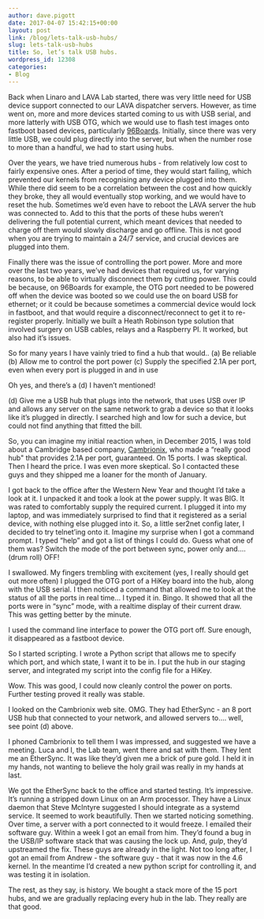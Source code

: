 ```yaml
---
author: dave.pigott
date: 2017-04-07 15:42:15+00:00
layout: post
link: /blog/lets-talk-usb-hubs/
slug: lets-talk-usb-hubs
title: So, let’s talk USB hubs.
wordpress_id: 12308
categories:
- Blog
---
```


Back when Linaro and LAVA Lab started, there was very little need for USB device support connected to our LAVA dispatcher servers. However, as time went on, more and more devices started coming to us with USB serial, and more latterly with USB OTG, which we would use to flash test images onto fastboot based devices, particularly [96Boards](http://www.96boards.org). Initially, since there was very little USB, we could plug directly into the server, but when the number rose to more than a handful, we had to start using hubs.

Over the years, we have tried numerous hubs - from relatively low cost to fairly expensive ones. After a period of time, they would start failing, which prevented our kernels from recognising any device plugged into them. While there did seem to be a correlation between the cost and how quickly they broke, they all would eventually stop working, and we would have to reset the hub. Sometimes we’d even have to reboot the LAVA server the hub was connected to. Add to this that the ports of these hubs weren’t delivering the full potential current, which meant devices that needed to charge off them would slowly discharge and go offline. This is not good when you are trying to maintain a 24/7 service, and crucial devices are plugged into them.

Finally there was the issue of controlling the port power. More and more over the last two years, we’ve had devices that required us, for varying reasons, to be able to virtually disconnect them by cutting power. This could be because, on 96Boards for example, the OTG port needed to be powered off when the device was booted so we could use the on board USB for ethernet; or it could be because sometimes a commercial device would lock in fastboot, and that would require a disconnect/reconnect to get it to re-register properly. Initially we built a Heath Robinson type solution that involved surgery on USB cables, relays and a Raspberry PI. It worked, but also had it’s issues.

So for many years I have vainly tried to find a hub that would..
(a) Be reliable
(b) Allow me to control the port power
(c) Supply the specified 2.1A per port, even when every port is plugged in and in use

Oh yes, and there’s a (d) I haven’t mentioned!

(d) Give me a USB hub that plugs into the network, that uses USB over IP and allows any server on the same network to grab a device so that it looks like it’s plugged in directly. I searched high and low for such a device, but could not find anything that fitted the bill.

So, you can imagine my initial reaction when, in December 2015, I was told about a Cambridge based company, [Cambrionix](http://www.cambrionix.com/), who made a “really good hub" that provides 2.1A per port, guaranteed. On 15 ports. I was skeptical. Then I heard the price. I was even more skeptical. So I contacted these guys and they shipped me a loaner for the month of January.

I got back to the office after the Western New Year and thought I’d take a look at it. I unpacked it and took a look at the power supply. It was BIG. It was rated to comfortably supply the required current. I plugged it into my laptop, and was immediately surprised to find that it registered as a serial device, with nothing else plugged into it. So, a little ser2net config later, I decided to try telnet’ing onto it. Imagine my surprise when I got a command prompt. I typed “help” and got a list of things I could do. Guess what one of them was? Switch the mode of the port between sync, power only and….(drum roll) OFF!

I swallowed. My fingers trembling with excitement (yes, I really should get out more often) I plugged the OTG port of a HiKey board into the hub, along with the USB serial. I then noticed a command that allowed me to look at the status of all the ports in real time… I typed it in. Bingo. It showed that all the ports were in “sync” mode, with a realtime display of their current draw. This was getting better by the minute.

I used the command line interface to power the OTG port off. Sure enough, it disappeared as a fastboot device.

So I started scripting. I wrote a Python script that allows me to specify which port, and which state, I want it to be in. I put the hub in our staging server, and integrated my script into the config file for a HiKey.

Wow. This was good, I could now cleanly control the power on ports. Further testing proved it really was stable.

I looked on the Cambrionix web site. OMG. They had EtherSync - an 8 port USB hub that connected to your network, and allowed servers to…. well, see point (d) above.

I phoned Cambrionix to tell them I was impressed, and suggested we have a meeting. Luca and I, the Lab team, went there and sat with them. They lent me an EtherSync. It was like they’d given me a brick of pure gold. I held it in my hands, not wanting to believe the holy grail was really in my hands at last.

We got the EtherSync back to the office and started testing. It’s impressive. It’s running a stripped down Linux on an Arm processor. They have a Linux daemon that Steve McIntyre suggested I should integrate as a systemd service. It seemed to work beautifully. Then we started noticing something. Over time, a server with a port connected to it would freeze. I emailed their software guy. Within a week I got an email from him. They’d found a bug in the USB/IP software stack that was causing the lock up. And, *gulp*, they’d upstreamed the fix. These guys are already in the light. Not too long after, I got an email from Andrew - the software guy - that it was now in the 4.6 kernel. In the meantime I’d created a new python script for controlling it, and was testing it in isolation.

The rest, as they say, is history. We bought a stack more of the 15 port hubs, and we are gradually replacing every hub in the lab. They really are that good.
